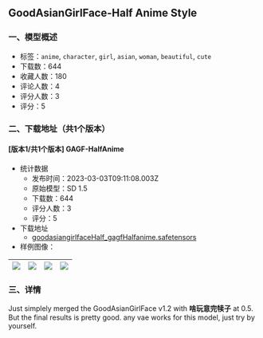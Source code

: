 ## GoodAsianGirlFace-Half Anime Style
### 一、模型概述

- 标签：`anime`, `character`, `girl`, `asian`, `woman`, `beautiful`, `cute`
- 下载数：644
- 收藏人数：180
- 评论人数：4
- 评分人数：3
- 评分：5

### 二、下载地址（共1个版本）

#### [版本1/共1个版本] GAGF-HalfAnime

- 统计数据
  - 发布时间：2023-03-03T09:11:08.003Z
  - 原始模型：SD 1.5
  - 下载数：644
  - 评分人数：3
  - 评分：5
- 下载地址
  - [goodasiangirlfaceHalf_gagfHalfanime.safetensors](https://civitai.com/api/download/models/17911)
- 样例图像：

| <img src="https://image.civitai.com/xG1nkqKTMzGDvpLrqFT7WA/cde41ae2-557f-4f57-fc6a-efa1323a3000/width=450/183311.jpeg" /> | <img src="https://image.civitai.com/xG1nkqKTMzGDvpLrqFT7WA/b567110f-42a6-4424-9ba4-50b30ec43100/width=450/183326.jpeg" /> | <img src="https://image.civitai.com/xG1nkqKTMzGDvpLrqFT7WA/3d30a6ca-7e18-4bf6-9212-08dd99f23d00/width=450/183325.jpeg" /> | <img src="https://image.civitai.com/xG1nkqKTMzGDvpLrqFT7WA/367929ec-f072-4e60-92dd-90bb67329b00/width=450/183324.jpeg" /> |
| ---- | ---- | ---- | ---- |


### 三、详情
<p>Just simplely merged the GoodAsianGirlFace v1.2 with <strong>啥玩意完犊子</strong> at 0.5. But the final results is pretty good. any vae works for this model, just try by yourself.</p>